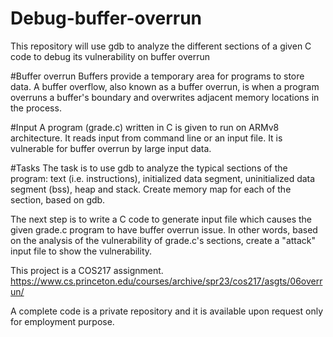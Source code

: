 # Debug-buffer-overrun
This repository will use gdb to analyze the different sections of a given C code to debug its vulnerability on buffer overrun 

#Buffer overrun
Buffers provide a temporary area for programs to store data. A buffer overflow, also known as a buffer overrun, is when a program overruns a buffer's boundary and overwrites adjacent memory locations in the process.

#Input
A program (grade.c) written in C is given to run on ARMv8 architecture. It reads input from command line or an input file. It is vulnerable for buffer overrun by large input data. 

#Tasks
The task is to use gdb to analyze the typical sections of the program: text (i.e. instructions), initialized data segment, uninitialized data segment (bss), heap and stack. Create memory map for each of the section, based on gdb.

The next step is to write a C code to generate input file which causes the given grade.c program to have buffer overrun issue. In other words, based on the analysis of the vulnerability of grade.c's sections, create a "attack" input file to show the vulnerability. 

This project is a COS217 assignment. https://www.cs.princeton.edu/courses/archive/spr23/cos217/asgts/06overrun/

A complete code is a private repository and it is available upon request only for employment purpose.
